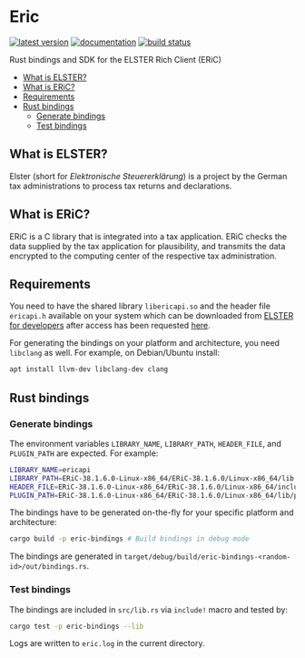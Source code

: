 # Eric

[![latest version](https://img.shields.io/crates/v/eric-bindings.svg)](https://crates.io/crates/eric-bindings)
[![documentation](https://docs.rs/eric-bindings/badge.svg)](https://docs.rs/eric-bindings)
[![build status](https://github.com/quambene/eric/actions/workflows/ci.yml/badge.svg)](https://github.com/quambene/eric/actions/workflows/ci.yml)

Rust bindings and SDK for the ELSTER Rich Client (ERiC)

- [What is ELSTER?](#what-is-elster)
- [What is ERiC?](#what-is-eric)
- [Requirements](#requirements)
- [Rust bindings](#rust-bindings)
  - [Generate bindings](#generate-bindings)
  - [Test bindings](#test-bindings)

## What is ELSTER?

Elster (short for _Elektronische Steuererklärung_) is a project by the German tax administrations to process tax returns and declarations.

## What is ERiC?

ERiC is a C library that is integrated into a tax application. ERiC checks the data supplied by the tax application for plausibility, and transmits the data encrypted to the computing center of the respective tax administration.

## Requirements

You need to have the shared library `libericapi.so` and the header file `ericapi.h` available on your system which can be downloaded from [ELSTER for developers](https://www.elster.de/elsterweb/entwickler/login) after access has been requested [here](https://www.elster.de/elsterweb/registrierung-entwickler/form).

For generating the bindings on your platform and architecture, you need `libclang` as well. For example, on Debian/Ubuntu install:

``` bash
apt install llvm-dev libclang-dev clang
```

## Rust bindings

### Generate bindings

The environment variables `LIBRARY_NAME`, `LIBRARY_PATH`, `HEADER_FILE`, and
`PLUGIN_PATH` are expected. For example:

``` bash
LIBRARY_NAME=ericapi
LIBRARY_PATH=ERiC-38.1.6.0-Linux-x86_64/ERiC-38.1.6.0/Linux-x86_64/lib
HEADER_FILE=ERiC-38.1.6.0-Linux-x86_64/ERiC-38.1.6.0/Linux-x86_64/include/ericapi.h
PLUGIN_PATH=ERiC-38.1.6.0-Linux-x86_64/ERiC-38.1.6.0/Linux-x86_64/lib/plugins2
```

The bindings have to be generated on-the-fly for your specific platform and architecture:

``` bash
cargo build -p eric-bindings # Build bindings in debug mode
```

The bindings are generated in `target/debug/build/eric-bindings-<random-id>/out/bindings.rs`.

### Test bindings

The bindings are included in `src/lib.rs` via `include!` macro and tested by:

``` bash
cargo test -p eric-bindings --lib
```

Logs are written to `eric.log` in the current directory.
